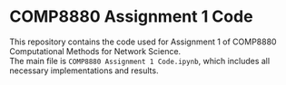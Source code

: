 # COMP8880 Assignment 1 Code  
This repository contains the code used for Assignment 1 of COMP8880 Computational Methods for Network Science.  
The main file is `COMP8880 Assignment 1 Code.ipynb`, which includes all necessary implementations and results.
